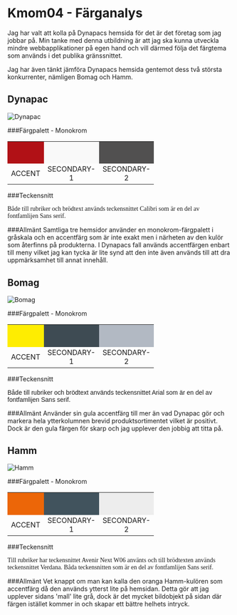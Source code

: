 Kmom04 - Färganalys
===============================
Jag har valt att kolla på Dynapacs hemsida för det är det företag som jag jobbar på.
Min tanke med denna utbildning är att jag ska kunna utveckla mindre webbapplikationer
på egen hand och vill därmed följa det färgtema som används i det publika gränssnittet.

Jag har även tänkt jämföra Dynapacs hemsida gentemot dess två största konkurrenter,
nämligen Bomag och Hamm.

Dynapac
------
<img src="../htdocs/img/analysis/kmom04/dynapac.png" class="me" alt="Dynapac"/>

###Färgpalett - Monokrom

<table>
<tr>
<th style="background-color: #B11116;width: 50px;height: 50px;"></th>
<th style="background-color: #F9F9F9;width: 50px;height: 50px;"></th>
<th style="background-color: #515050;width: 50px;height: 50px;"></th>
</tr>
<tr style="text-align: center;">
<td>ACCENT</td>
<td>SECONDARY-1</td>
<td>SECONDARY-2</td>
</tr>
</table>

###Teckensnitt
<p style="font-family: Calibri;">Både till rubriker och brödtext används teckensnittet Calibri som är en del av fontfamlijen Sans serif.</p>

###Allmänt
Samtliga tre hemsidor använder en monokrom-färgpalett i gråskala och en accentfärg som
är inte exakt men i närheten av den kulör som återfinns på produkterna. I Dynapacs fall
används accentfärgen enbart till meny vilket jag kan tycka är lite synd att den inte
även används till att dra uppmärksamhet till annat innehåll.

Bomag
------
<img src="../htdocs/img/analysis/kmom04/bomag.png" class="me" alt="Bomag"/>

###Färgpalett - Monokrom

<table>
<tr>
<th style="background-color: #FEED01;width: 50px;height: 50px;"></th>
<th style="background-color: #3E4B53;width: 50px;height: 50px;"></th>
<th style="background-color: #B2B9C3;width: 50px;height: 50px;"></th>
</tr>
<tr style="text-align: center;">
<td>ACCENT</td>
<td>SECONDARY-1</td>
<td>SECONDARY-2</td>
</tr>
</table>

###Teckensnitt
<p style="font-family: Arial;">Både till rubriker och brödtext används teckensnittet Arial som är en del av fontfamlijen Sans serif.</p>

###Allmänt
Använder sin gula accentfärg till mer än vad Dynapac gör och markera hela ytterkolumnen
brevid produktsortimentet vilket är positivt. Dock är den gula färgen för skarp
och jag upplever den jobbig att titta på.

Hamm
------
<img src="../htdocs/img/analysis/kmom04/hamm.png" class="me" alt="Hamm"/>

###Färgpalett - Monokrom

<table>
<tr>
<th style="background-color: #EC6608;width: 50px;height: 50px;"></th>
<th style="background-color: #41535D;width: 50px;height: 50px;"></th>
<th style="background-color: #EDEDED;width: 50px;height: 50px;"></th>
</tr>
<tr style="text-align: center;">
<td>ACCENT</td>
<td>SECONDARY-1</td>
<td>SECONDARY-2</td>
</tr>
</table>

###Teckensnitt
<p style="font-family: Avenir Next W06;">Till rubriker har teckensnittet Avenir Next W06
använts och till brödtexten används teckensnittet Verdana. Båda teckensnitten som är en del av fontfamlijen Sans serif.</p>

###Allmänt
Vet knappt om man kan kalla den oranga Hamm-kulören som accentfärg då den används
ytterst lite på hemsidan. Detta gör att jag upplever sidans 'mall' lite grå, dock är det
mycket bildobjekt på sidan där färgen istället kommer in och skapar ett bättre helhets intryck. 
